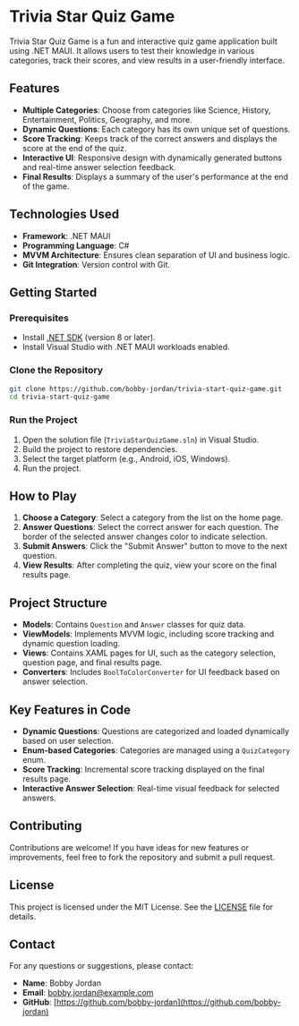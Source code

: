 # Trivia Star Quiz Game

Trivia Star Quiz Game is a fun and interactive quiz game application built using .NET MAUI. It allows users to test their knowledge in various categories, track their scores, and view results in a user-friendly interface.

## Features

- **Multiple Categories**: Choose from categories like Science, History, Entertainment, Politics, Geography, and more.
- **Dynamic Questions**: Each category has its own unique set of questions.
- **Score Tracking**: Keeps track of the correct answers and displays the score at the end of the quiz.
- **Interactive UI**: Responsive design with dynamically generated buttons and real-time answer selection feedback.
- **Final Results**: Displays a summary of the user's performance at the end of the game.

## Technologies Used

- **Framework**: .NET MAUI
- **Programming Language**: C#
- **MVVM Architecture**: Ensures clean separation of UI and business logic.
- **Git Integration**: Version control with Git.

## Getting Started

### Prerequisites

- Install [.NET SDK](https://dotnet.microsoft.com/) (version 8 or later).
- Install Visual Studio with .NET MAUI workloads enabled.

### Clone the Repository

```bash
git clone https://github.com/bobby-jordan/trivia-start-quiz-game.git
cd trivia-start-quiz-game
```

### Run the Project

1. Open the solution file (`TriviaStarQuizGame.sln`) in Visual Studio.
2. Build the project to restore dependencies.
3. Select the target platform (e.g., Android, iOS, Windows).
4. Run the project.

## How to Play

1. **Choose a Category**: Select a category from the list on the home page.
2. **Answer Questions**: Select the correct answer for each question. The border of the selected answer changes color to indicate selection.
3. **Submit Answers**: Click the "Submit Answer" button to move to the next question.
4. **View Results**: After completing the quiz, view your score on the final results page.

## Project Structure

- **Models**: Contains `Question` and `Answer` classes for quiz data.
- **ViewModels**: Implements MVVM logic, including score tracking and dynamic question loading.
- **Views**: Contains XAML pages for UI, such as the category selection, question page, and final results page.
- **Converters**: Includes `BoolToColorConverter` for UI feedback based on answer selection.

## Key Features in Code

- **Dynamic Questions**: Questions are categorized and loaded dynamically based on user selection.
- **Enum-based Categories**: Categories are managed using a `QuizCategory` enum.
- **Score Tracking**: Incremental score tracking displayed on the final results page.
- **Interactive Answer Selection**: Real-time visual feedback for selected answers.

## Contributing

Contributions are welcome! If you have ideas for new features or improvements, feel free to fork the repository and submit a pull request.

## License

This project is licensed under the MIT License. See the [LICENSE](LICENSE) file for details.

## Contact

For any questions or suggestions, please contact:
- **Name**: Bobby Jordan
- **Email**: [bobby.jordan@example.com](mailto:bobby.jordan@example.com)
- **GitHub**: [https://github.com/bobby-jordan](https://github.com/bobby-jordan)
